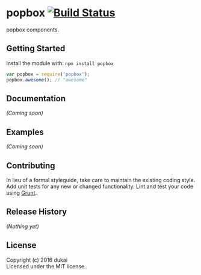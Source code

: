 # popbox [![Build Status](https://secure.travis-ci.org/dukai/popbox.png?branch=master)](http://travis-ci.org/dukai/popbox)

popbox components.

## Getting Started
Install the module with: `npm install popbox`

```javascript
var popbox = require('popbox');
popbox.awesome(); // "awesome"
```

## Documentation
_(Coming soon)_

## Examples
_(Coming soon)_

## Contributing
In lieu of a formal styleguide, take care to maintain the existing coding style. Add unit tests for any new or changed functionality. Lint and test your code using [Grunt](http://gruntjs.com/).

## Release History
_(Nothing yet)_

## License
Copyright (c) 2016 dukai  
Licensed under the MIT license.
